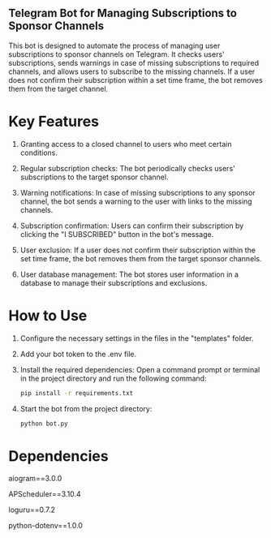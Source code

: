 ## Telegram Bot for Managing Subscriptions to Sponsor Channels

This bot is designed to automate the process of managing user subscriptions to sponsor channels on Telegram. It checks users' subscriptions, sends warnings in case of missing subscriptions to required channels, and allows users to subscribe to the missing channels. If a user does not confirm their subscription within a set time frame, the bot removes them from the target channel.

# Key Features

1. Granting access to a closed channel to users who meet certain conditions.

2. Regular subscription checks: The bot periodically checks users' subscriptions to the target sponsor channel.

3. Warning notifications: In case of missing subscriptions to any sponsor channel, the bot sends a warning to the user with links to the missing channels.

4. Subscription confirmation: Users can confirm their subscription by clicking the "I SUBSCRIBED" button in the bot's message.

5. User exclusion: If a user does not confirm their subscription within the set time frame, the bot removes them from the target sponsor channels.

6. User database management: The bot stores user information in a database to manage their subscriptions and exclusions.

# How to Use

1. Configure the necessary settings in the files in the "templates" folder.

2. Add your bot token to the .env file.

3. Install the required dependencies: Open a command prompt or terminal in the project directory and run the following command:
    ```bash
    pip install -r requirements.txt
    ```

4. Start the bot from the project directory:
    ```bash
    python bot.py
    ```

# Dependencies

aiogram==3.0.0

APScheduler==3.10.4

loguru==0.7.2

python-dotenv==1.0.0